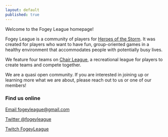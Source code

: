 ```yaml
---
layout: default
published: true
---
```

Welcome to the Fogey League homepage!

Fogey League is a community of players for [Heroes of the Storm](http://us.battle.net/heroes/en/).  It was created for players who want to have fun, group-oriented games in a healthy environment that accommodates people with potentially busy lives.

We feature four teams on [Chair League](https://www.chairleague.com/), a recreational league for players to create teams and compete together.

We are a quasi open community.  If you are interested in joining up or learning more what we are about, please reach out to us or one of our members!

### Find us online

[Email fogeyleague@gmail.com](mailto:fogeyleague@gmail.com)

[Twitter @fogeyleague](https://twitter.com/fogeyleague)

[Twitch FogeyLeague](http://twitch.tv/fogeyleague)


<!--
<div class="posts">
  {% for post in site.posts %}
    <article class="post">

      <h1><a href="{{ site.baseurl }}{{ post.url }}">{{ post.title }}</a></h1>

      <div class="entry">
        {{ post.excerpt }}
      </div>

      <a href="{{ site.baseurl }}{{ post.url }}" class="read-more">Read More</a>
    </article>
  {% endfor %}
</div>
!-->
